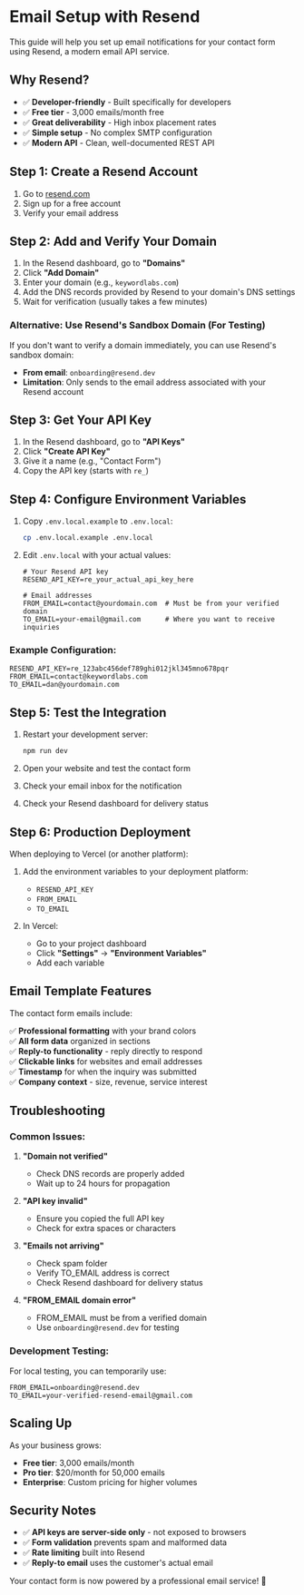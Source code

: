 # Email Setup with Resend

This guide will help you set up email notifications for your contact form using Resend, a modern email API service.

## Why Resend?

- ✅ **Developer-friendly** - Built specifically for developers
- ✅ **Free tier** - 3,000 emails/month free
- ✅ **Great deliverability** - High inbox placement rates
- ✅ **Simple setup** - No complex SMTP configuration
- ✅ **Modern API** - Clean, well-documented REST API

## Step 1: Create a Resend Account

1. Go to [resend.com](https://resend.com)
2. Sign up for a free account
3. Verify your email address

## Step 2: Add and Verify Your Domain

1. In the Resend dashboard, go to **"Domains"**
2. Click **"Add Domain"**
3. Enter your domain (e.g., `keywordlabs.com`)
4. Add the DNS records provided by Resend to your domain's DNS settings
5. Wait for verification (usually takes a few minutes)

### Alternative: Use Resend's Sandbox Domain (For Testing)

If you don't want to verify a domain immediately, you can use Resend's sandbox domain:
- **From email**: `onboarding@resend.dev`
- **Limitation**: Only sends to the email address associated with your Resend account

## Step 3: Get Your API Key

1. In the Resend dashboard, go to **"API Keys"**
2. Click **"Create API Key"**
3. Give it a name (e.g., "Contact Form")
4. Copy the API key (starts with `re_`)

## Step 4: Configure Environment Variables

1. Copy `.env.local.example` to `.env.local`:
   ```bash
   cp .env.local.example .env.local
   ```

2. Edit `.env.local` with your actual values:
   ```env
   # Your Resend API key
   RESEND_API_KEY=re_your_actual_api_key_here
   
   # Email addresses
   FROM_EMAIL=contact@yourdomain.com  # Must be from your verified domain
   TO_EMAIL=your-email@gmail.com      # Where you want to receive inquiries
   ```

### Example Configuration:
```env
RESEND_API_KEY=re_123abc456def789ghi012jkl345mno678pqr
FROM_EMAIL=contact@keywordlabs.com
TO_EMAIL=dan@yourdomain.com
```

## Step 5: Test the Integration

1. Restart your development server:
   ```bash
   npm run dev
   ```

2. Open your website and test the contact form
3. Check your email inbox for the notification
4. Check your Resend dashboard for delivery status

## Step 6: Production Deployment

When deploying to Vercel (or another platform):

1. Add the environment variables to your deployment platform:
   - `RESEND_API_KEY`
   - `FROM_EMAIL` 
   - `TO_EMAIL`

2. In Vercel:
   - Go to your project dashboard
   - Click **"Settings"** → **"Environment Variables"**
   - Add each variable

## Email Template Features

The contact form emails include:

✅ **Professional formatting** with your brand colors  
✅ **All form data** organized in sections  
✅ **Reply-to functionality** - reply directly to respond  
✅ **Clickable links** for websites and email addresses  
✅ **Timestamp** for when the inquiry was submitted  
✅ **Company context** - size, revenue, service interest  

## Troubleshooting

### Common Issues:

1. **"Domain not verified"**
   - Check DNS records are properly added
   - Wait up to 24 hours for propagation

2. **"API key invalid"**
   - Ensure you copied the full API key
   - Check for extra spaces or characters

3. **"Emails not arriving"**
   - Check spam folder
   - Verify TO_EMAIL address is correct
   - Check Resend dashboard for delivery status

4. **"FROM_EMAIL domain error"**
   - FROM_EMAIL must be from a verified domain
   - Use `onboarding@resend.dev` for testing

### Development Testing:

For local testing, you can temporarily use:
```env
FROM_EMAIL=onboarding@resend.dev
TO_EMAIL=your-verified-resend-email@gmail.com
```

## Scaling Up

As your business grows:

- **Free tier**: 3,000 emails/month
- **Pro tier**: $20/month for 50,000 emails
- **Enterprise**: Custom pricing for higher volumes

## Security Notes

- ✅ **API keys are server-side only** - not exposed to browsers
- ✅ **Form validation** prevents spam and malformed data
- ✅ **Rate limiting** built into Resend
- ✅ **Reply-to email** uses the customer's actual email

Your contact form is now powered by a professional email service! 🚀
